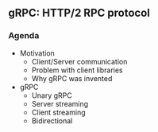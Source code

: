 ## gRPC: HTTP/2 RPC protocol

### Agenda

- Motivation
  - Client/Server communication
  - Problem with client libraries
  - Why gRPC was invented
- gRPC
  - Unary gRPC
  - Server streaming
  - Client streaming
  - Bidirectional
